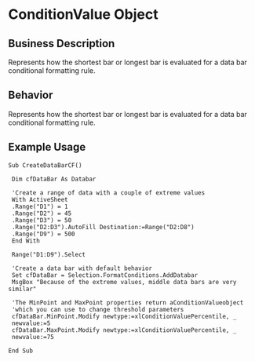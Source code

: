 # ConditionValue Object

## Business Description
Represents how the shortest bar or longest bar is evaluated for a data bar conditional formatting rule.

## Behavior
Represents how the shortest bar or longest bar is evaluated for a data bar conditional formatting rule.

## Example Usage
```vba
Sub CreateDataBarCF() 
 
 Dim cfDataBar As Databar 
 
 'Create a range of data with a couple of extreme values 
 With ActiveSheet 
 .Range("D1") = 1 
 .Range("D2") = 45 
 .Range("D3") = 50 
 .Range("D2:D3").AutoFill Destination:=Range("D2:D8") 
 .Range("D9") = 500 
 End With 
 
 Range("D1:D9").Select 
 
 'Create a data bar with default behavior 
 Set cfDataBar = Selection.FormatConditions.AddDatabar 
 MsgBox "Because of the extreme values, middle data bars are very similar" 
 
 'The MinPoint and MaxPoint properties return aConditionValueobject 
 'which you can use to change threshold parameters 
 cfDataBar.MinPoint.Modify newtype:=xlConditionValuePercentile, _ 
 newvalue:=5 
 cfDataBar.MaxPoint.Modify newtype:=xlConditionValuePercentile, _ 
 newvalue:=75 
 
End Sub
```